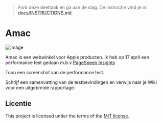 > _Fork_ deze deeltaak en ga aan de slag. De instructie vind je in: [docs/INSTRUCTIONS.md](docs/INSTRUCTIONS.md)

# Amac

![image](https://user-images.githubusercontent.com/47314813/232478210-38ce19bf-ff66-4021-982a-b17c44b14a14.png)

Amac is een webwinkel voor Apple producten. Ik heb op 17 april een performance test gedaan m.b.v [PageSpeen Insights](https://pagespeed.web.dev/)


Toon een screenshot van de performance test.

Schrijf een samenvatting van de testbevindingen en verwijs naar je Wiki voor een uitgebreide rapportage.


## Licentie

This project is licensed under the terms of the [MIT license](./LICENSE).
